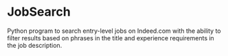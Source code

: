# JobSearch
 Python program to search entry-level jobs on Indeed.com with the ability to filter results based on phrases in the title and experience requirements in the job description.
